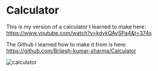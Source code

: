 # Calculator
This is my version of a calculator I learned to make here: https://www.youtube.com/watch?v=kdykQAvSPa4&t=374s

The Github I learned how to make it from is here: https://github.com/Brijesh-kumar-sharma/Calculator

![calculator](https://user-images.githubusercontent.com/98457140/157162907-b9e8aa1b-4dff-4304-a84a-492212513511.png)
